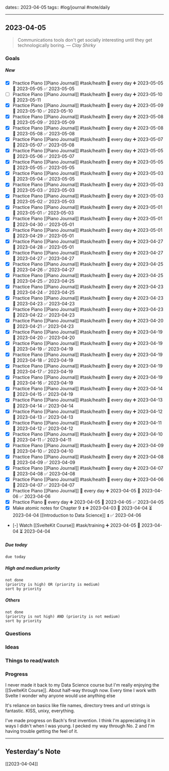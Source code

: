 dates:: 2023-04-05
tags:: #log/journal #note/daily 

---
## 2023-04-05

> Communications tools don't get socially interesting until they get technologically boring.
> — <cite>Clay Shirky</cite>

### Goals 

##### New

- [x] Practice Piano [[Piano Journal]] #task/health 🔁 every day ➕ 2023-05-05 📅 2023-05-05 ✅ 2023-05-05
- [ ] Practice Piano [[Piano Journal]] #task/health 🔁 every day ➕ 2023-05-10 📅 2023-05-11
- [x] Practice Piano [[Piano Journal]] #task/health 🔁 every day ➕ 2023-05-09 📅 2023-05-10 ✅ 2023-05-10
- [x] Practice Piano [[Piano Journal]] #task/health 🔁 every day ➕ 2023-05-08 📅 2023-05-09 ✅ 2023-05-09
- [x] Practice Piano [[Piano Journal]] #task/health 🔁 every day ➕ 2023-05-08 📅 2023-05-08 ✅ 2023-05-08
- [x] Practice Piano [[Piano Journal]] #task/health 🔁 every day ➕ 2023-05-07 📅 2023-05-07 ✅ 2023-05-08
- [x] Practice Piano [[Piano Journal]] #task/health 🔁 every day ➕ 2023-05-05 📅 2023-05-06 ✅ 2023-05-07
- [x] Practice Piano [[Piano Journal]] #task/health 🔁 every day ➕ 2023-05-05 📅 2023-05-05 ✅ 2023-05-05
- [x] Practice Piano [[Piano Journal]] #task/health 🔁 every day ➕ 2023-05-03 📅 2023-05-04 ✅ 2023-05-05
- [x] Practice Piano [[Piano Journal]] #task/health 🔁 every day ➕ 2023-05-03 📅 2023-05-03 ✅ 2023-05-03
- [x] Practice Piano [[Piano Journal]] #task/health 🔁 every day ➕ 2023-05-03 📅 2023-05-02 ✅ 2023-05-03
- [x] Practice Piano [[Piano Journal]] #task/health 🔁 every day ➕ 2023-05-01 📅 2023-05-01 ✅ 2023-05-03
- [x] Practice Piano [[Piano Journal]] #task/health 🔁 every day ➕ 2023-05-01 📅 2023-04-30 ✅ 2023-05-01
- [x] Practice Piano [[Piano Journal]] #task/health 🔁 every day ➕ 2023-05-01 📅 2023-04-29 ✅ 2023-05-01
- [x] Practice Piano [[Piano Journal]] #task/health 🔁 every day ➕ 2023-04-27 📅 2023-04-28 ✅ 2023-05-01
- [x] Practice Piano [[Piano Journal]] #task/health 🔁 every day ➕ 2023-04-27 📅 2023-04-27 ✅ 2023-04-27
- [x] Practice Piano [[Piano Journal]] #task/health 🔁 every day ➕ 2023-04-25 📅 2023-04-26 ✅ 2023-04-27
- [x] Practice Piano [[Piano Journal]] #task/health 🔁 every day ➕ 2023-04-25 📅 2023-04-25 ✅ 2023-04-25
- [x] Practice Piano [[Piano Journal]] #task/health 🔁 every day ➕ 2023-04-23 📅 2023-04-24 ✅ 2023-04-25
- [x] Practice Piano [[Piano Journal]] #task/health 🔁 every day ➕ 2023-04-23 📅 2023-04-23 ✅ 2023-04-23
- [x] Practice Piano [[Piano Journal]] #task/health 🔁 every day ➕ 2023-04-23 📅 2023-04-22 ✅ 2023-04-23
- [x] Practice Piano [[Piano Journal]] #task/health 🔁 every day ➕ 2023-04-20 📅 2023-04-21 ✅ 2023-04-23
- [x] Practice Piano [[Piano Journal]] #task/health 🔁 every day ➕ 2023-04-19 📅 2023-04-20 ✅ 2023-04-20
- [x] Practice Piano [[Piano Journal]] #task/health 🔁 every day ➕ 2023-04-19 📅 2023-04-19 ✅ 2023-04-19
- [x] Practice Piano [[Piano Journal]] #task/health 🔁 every day ➕ 2023-04-19 📅 2023-04-18 ✅ 2023-04-19
- [x] Practice Piano [[Piano Journal]] #task/health 🔁 every day ➕ 2023-04-19 📅 2023-04-17 ✅ 2023-04-19
- [x] Practice Piano [[Piano Journal]] #task/health 🔁 every day ➕ 2023-04-19 📅 2023-04-16 ✅ 2023-04-19
- [x] Practice Piano [[Piano Journal]] #task/health 🔁 every day ➕ 2023-04-14 📅 2023-04-15 ✅ 2023-04-19
- [x] Practice Piano [[Piano Journal]] #task/health 🔁 every day ➕ 2023-04-13 📅 2023-04-14 ✅ 2023-04-14
- [x] Practice Piano [[Piano Journal]] #task/health 🔁 every day ➕ 2023-04-12 📅 2023-04-13 ✅ 2023-04-13
- [x] Practice Piano [[Piano Journal]] #task/health 🔁 every day ➕ 2023-04-11 📅 2023-04-12 ✅ 2023-04-12
- [x] Practice Piano [[Piano Journal]] #task/health 🔁 every day ➕ 2023-04-10 📅 2023-04-11 ✅ 2023-04-11
- [x] Practice Piano [[Piano Journal]] #task/health 🔁 every day ➕ 2023-04-09 📅 2023-04-10 ✅ 2023-04-10
- [x] Practice Piano [[Piano Journal]] #task/health 🔁 every day ➕ 2023-04-08 📅 2023-04-09 ✅ 2023-04-09
- [x] Practice Piano [[Piano Journal]] #task/health 🔁 every day ➕ 2023-04-07 📅 2023-04-08 ✅ 2023-04-08
- [x] Practice Piano [[Piano Journal]] #task/health 🔁 every day ➕ 2023-04-06 📅 2023-04-07 ✅ 2023-04-07
- [x] Practice Piano [[Piano Journal]] 🔁 every day ➕ 2023-04-05 📅 2023-04-06 ✅ 2023-04-06
- [x] Practice Piano 🔁 every day ➕ 2023-04-05 📅 2023-04-05 ✅ 2023-04-05
- [x] Make atomic notes for Chapter 9 ⏫ ➕ 2023-04-03 🛫 2023-04-04 ⏳ 2023-04-04 [[Introduction to Data Science]] ⏫ ✅ 2023-04-06
- [-] Watch [[SvelteKit Course]] #task/training ➕ 2023-04-05 🛫 2023-04-04 ⏳ 2023-04-04

##### Due today

```tasks
due today
```

##### High and medium priority

```tasks
not done
(priority is high) OR (priority is medium)
sort by priority
```

##### Others

```tasks
not done
(priority is not high) AND (priority is not medium)
sort by priority
```

### Questions



### Ideas



### Things to read/watch



### Progress

I never made it back to my Data Science course but I'm really enjoying the [[SvelteKit Course]]. About half-way through now. Every time I work with Svelte I wonder why anyone would use anything else

It's reliance on basics like file names, directory trees and url strings is fantastic. KISS, unixy, everything.

I've made progress on Bach's first invention. I think I'm appreciating it in ways I didn't when I was young. I pecked my way through No. 2 and I'm having trouble getting the feel of it.


---
## Yesterday's Note

[[2023-04-04]]


